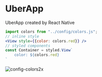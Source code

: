 # UberApp
UberApp created by React Native

```jsx
import colors from "../config/colors.js";
// inline style
<View style={{color: colors.red}} />
// styled components
const Container = styled.View`
	color: ${colors.red}
`
```
![config-colors2x](https://user-images.githubusercontent.com/93922393/140746951-1fe3fdec-756d-4888-84d5-ae8e700bffcb.png)



